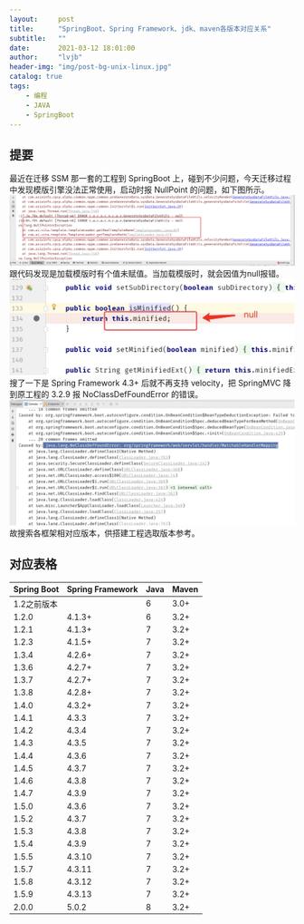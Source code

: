 ```yaml
---
layout:     post
title:      "SpringBoot、Spring Framework、jdk、maven各版本对应关系"
subtitle:   ""
date:       2021-03-12 18:01:00
author:     "lvjb"
header-img: "img/post-bg-unix-linux.jpg"
catalog: true
tags:
    - 编程
    - JAVA
    - SpringBoot
---
```


## 提要
   最近在迁移 SSM 那一套的工程到 SpringBoot 上，碰到不少问题，今天迁移过程中发现模版引擎没法正常使用，启动时报 NullPoint 的问题，如下图所示。
       ![](/img/springboot/velocity-exception.png)
   跟代码发现是加载模版时有个值未赋值。当加载模版时，就会因值为null报错。
    ![](/img/springboot/template-loader.png)
   搜了一下是 Spring Framework 4.3+ 后就不再支持 velocity，把 SpringMVC 降到原工程的 3.2.9 报 NoClassDefFoundError 的错误。
       ![](/img/springboot/no-class-define.jpg)    
   故搜索各框架相对应版本，供搭建工程选取版本参考。



## 对应表格

|Spring Boot|Spring Framework|Java|Maven|
|------------|-------|-----------|----------|
| 1.2之前版本|  |  6|  3.0+ |    
| 1.2.0 | 4.1.3+ |  6 |  3.2+ |
| 1.2.1 | 4.1.3+  |  7 |  3.2+ |    
| 1.2.3 | 4.1.5+ |  7 |  3.2+ |
| 1.3.4 | 4.2.6+ |  7 |  3.2+ |    
| 1.3.6 | 4.2.7+ |  7  |  3.2+ |
| 1.3.7 | 4.2.7+ |  7 |  3.2+ |    
| 1.3.8 |  4.2.8+ |  7  |  3.2+ | 
| 1.4.0 | 4.3.2+ |  7 |  3.2+ |    
| 1.4.1 | 4.3.3 |  7  |  3.2+ |
| 1.4.2| 4.3.4 |  7 |  3.2+ |    
| 1.4.3 | 4.3.5 |  7  |  3.2+ |
| 1.4.4 | 4.3.6 |  7  |  3.2+ |  
| 1.4.5 | 4.3.7 |  7  |  3.2+ |  
| 1.4.6 | 4.3.8 |  7  |  3.2+ |  
| 1.4.7 | 4.3.9 |  7  |  3.2+ |  
| 1.5.0 | 4.3.6 |  7  |  3.2+ |  
| 1.5.2 | 4.3.7|  7  |  3.2+ |  
| 1.5.3 | 4.3.8|  7  |  3.2+ |  
| 1.5.4 | 4.3.9 |  7  |  3.2+ |  
| 1.5.5 | 4.3.10 |  7  |  3.2+ |  
| 1.5.7 | 4.3.11 |  7  |  3.2+ |  
| 1.5.8 | 4.3.12 |  7  |  3.2+ |  
| 1.5.9 | 4.3.13 |  7  |  3.2+ |  
| 2.0.0 | 5.0.2 |  8  |  3.2+ |  


                                    
    
 

